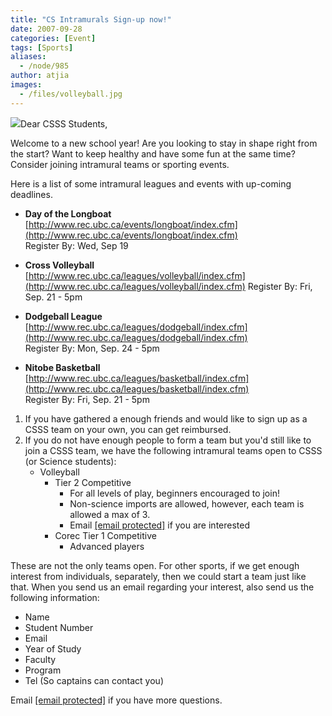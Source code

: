 ```yaml
---
title: "CS Intramurals Sign-up now!"
date: 2007-09-28
categories: [Event]
tags: [Sports]
aliases:
  - /node/985
author: atjia
images:
  - /files/volleyball.jpg
---
```


![](/files/volleyball.jpg)Dear CSSS Students,

Welcome to a new school year! Are you looking to stay in shape right from the start? Want to keep healthy and have some fun at the same time? Consider joining intramural teams or sporting events.

Here is a list of some intramural leagues and events with up-coming deadlines.

- **Day of the Longboat** \
  [http://www.rec.ubc.ca/events/longboat/index.cfm](http://www.rec.ubc.ca/events/longboat/index.cfm) \
  Register By: Wed, Sep 19

- **Cross Volleyball** \
  [http://www.rec.ubc.ca/leagues/volleyball/index.cfm](http://www.rec.ubc.ca/leagues/volleyball/index.cfm)
  Register By: Fri, Sep. 21 - 5pm

- **Dodgeball League** \
  [http://www.rec.ubc.ca/leagues/dodgeball/index.cfm](http://www.rec.ubc.ca/leagues/dodgeball/index.cfm) \
  Register By: Mon, Sep. 24 - 5pm

- **Nitobe Basketball** \
  [http://www.rec.ubc.ca/leagues/basketball/index.cfm](http://www.rec.ubc.ca/leagues/basketball/index.cfm) \
  Register By: Fri, Sep. 21 - 5pm

1.  If you have gathered a enough friends and would like to sign up as a CSSS team on your own, you can get reimbursed.
2.  If you do not have enough people to form a team but you'd still like to join a CSSS team, we have the following intramural teams open to CSSS (or Science students):
    - Volleyball
      - Tier 2 Competitive
        - For all levels of play, beginners encouraged to join!
        - Non-science imports are allowed, however, each team is allowed a max of 3.
        - Email [\[email protected\]](/cdn-cgi/l/email-protection#0271726d70767142766a67617760672c6163) if you are interested
      - Corec Tier 1 Competitive
        - Advanced players

These are not the only teams open. For other sports, if we get enough interest from individuals, separately, then we could start a team just like that. When you send us an email regarding your interest, also send us the following information:

- Name
- Student Number
- Email
- Year of Study
- Faculty
- Program
- Tel (So captains can contact you)

Email [\[email protected\]](/cdn-cgi/l/email-protection#6417140b16101724100c01071106014a0705) if you have more questions.
